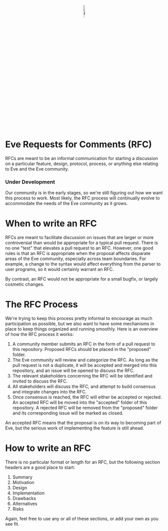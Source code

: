 <p align="center">
  <img src="https://github.com/witheve/assets/blob/master/images/logo.png?raw=true" alt="Eve logo" width="10%" />
</p>

# Eve Requests for Comments (RFC)

RFCs are meant to be an informal communication for starting a discussion on a particular feature, design, protocol, process, or anything else relating to Eve and the Eve community.

### Under Development

Our community is in the early stages, so we're still figuring out how we want this process to work. Most likely, the RFC process will continually evolve to accommodate the needs of the Eve community as it grows.

# When to write an RFC

RFCs are meant to facilitate discussion on issues that are larger or more controversial than would be appropriate for a typical pull request. There is no one "test" that elevates a pull request to an RFC. However, one good rules is that an RFC is appropriate when the proposal affects disparate areas of the Eve community, especially across team boundaries. For example, a change to the syntax would affect everything from the parser to user programs, so it would certainly warrant an RFC.

By contrast, an RFC would not be appropriate for a small bugfix, or largely cosmetic changes.

# The RFC Process

We're trying to keep this process pretty informal to encourage as much participation as possible, but we also want to have some mechanisms in place to keep things organized and running smoothly. Here is an overview of how the RFC process it works:

1. A community member submits an RFC in the form of a pull request to this repository. Proposed RFCs should be placed in the "proposed" folder.
2. The Eve community will review and categorize the RFC. As long as the pull request is not a duplicate, it will be accepted and merged into this repository, and an issue will be opened to discuss the RFC.
3. The relevant stakeholders concerning the RFC will be identified and invited to discuss the RFC.
3. All stakeholders will discuss the RFC, and attempt to build consensus and integrate changes into the RFC.
4. Once consensus is reached, the RFC will either be accepted or rejected. An accepted RFC will be moved into the "accepted" folder of this repository. A rejected RFC will be removed from the "proposed" folder and its corresponding issue will be marked as closed.

An accepted RFC means that the proposal is on its way to becoming part of Eve, but the serious work of implementing the feature is still ahead.

# How to write an RFC

There is no particular format or length for an RFC, but the following section headers are a good place to start:

1. Summary
2. Motivation
3. Design
4. Implementation
5. Drawbacks
6. Alternatives
7. Risks

Again, feel free to use any or all of these sections, or add your own as you see fit.
